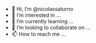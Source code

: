 - 👋 Hi, I’m @nicolassaturno
- 👀 I’m interested in ...
- 🌱 I’m currently learning ...
- 💞️ I’m looking to collaborate on ...
- 📫 How to reach me ...

<!---
nicolassaturno/nicolassaturno is a ✨ special ✨ repository because its `README.md` (this file) appears on your GitHub profile.
You can click the Preview link to take a look at your changes.
--->
